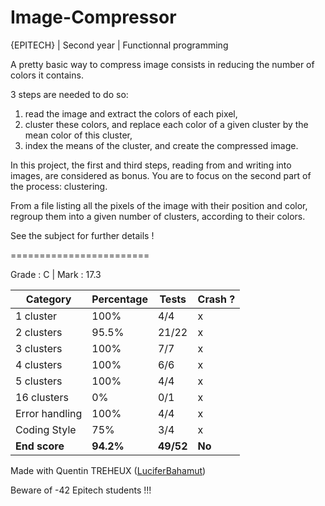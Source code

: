 # Image-Compressor
{EPITECH} | Second year | Functionnal programming

A pretty basic way to compress image consists in reducing the number of colors it contains.

3 steps are needed to do so:
1. read the image and extract the colors of each pixel,
2. cluster these colors, and replace each color of a given cluster by the mean color of this cluster,
3. index the means of the cluster, and create the compressed image.

In this project, the first and third steps, reading from and writing into images, are considered as bonus.
You are to focus on the second part of the process: clustering.

From a file listing all the pixels of the image with their position and color, regroup them into a given number of clusters, according to their colors.

See the subject for further details !

========================

Grade : C | Mark : 17.3

| Category       | Percentage | Tests     | Crash ? |
|----------------|------------|-----------|---------|
| 1 cluster      | 100%       | 4/4       | x       |
| 2 clusters     | 95.5%      | 21/22     | x       |
| 3 clusters     | 100%       | 7/7       | x       |
| 4 clusters     | 100%       | 6/6       | x       |
| 5 clusters     | 100%       | 4/4       | x       |
| 16 clusters    | 0%         | 0/1       | x       |
| Error handling | 100%       | 4/4       | x       |
| Coding Style   | 75%        | 3/4       | x       |
| **End score**  | **94.2%**  | **49/52** | **No**  |

Made with Quentin TREHEUX ([LuciferBahamut](https://github.com/LuciferBahamut))

Beware of -42 Epitech students !!!
